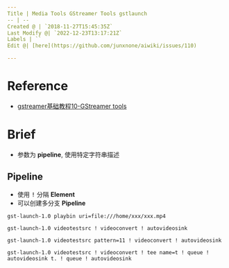 ```yaml
---
Title | Media Tools GStreamer Tools gstlaunch
-- | --
Created @ | `2018-11-27T15:45:35Z`
Last Modify @| `2022-12-23T13:17:21Z`
Labels | ``
Edit @| [here](https://github.com/junxnone/aiwiki/issues/110)

---
```

# Reference
- [gstreamer基础教程10-GStreamer tools](https://blog.csdn.net/knowledgebao/article/details/82789613)

# Brief
- 参数为 **pipeline**, 使用特定字符串描述


## Pipeline
- 使用 <kbd>!</kbd> 分隔 **Element**
- 可以创建多分支 **Pipeline**


```
gst-launch-1.0 playbin uri=file:///home/xxx/xxx.mp4
```
```
gst-launch-1.0 videotestsrc ! videoconvert ! autovideosink
```
```
gst-launch-1.0 videotestsrc pattern=11 ! videoconvert ! autovideosink
```
```
gst-launch-1.0 videotestsrc ! videoconvert ! tee name=t ! queue ! autovideosink t. ! queue ! autovideosink
```
